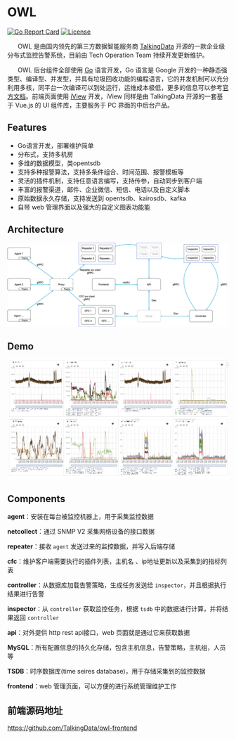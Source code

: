 ﻿# OWL
[![Go Report Card](https://goreportcard.com/badge/github.com/TalkingData/owl)](https://goreportcard.com/report/github.com/TalkingData/owl)
[![License](https://img.shields.io/badge/LICENSE-Apache2.0-ff69b4.svg)](http://www.apache.org/licenses/LICENSE-2.0.html)


​&nbsp;​&nbsp;​&nbsp;​&nbsp;​&nbsp;​&nbsp;OWL 是由国内领先的第三方数据智能服务商 [TalkingData](<https://www.talkingdata.com/>) 开源的一款企业级分布式监控告警系统，目前由 Tech Operation Team 持续开发更新维护。

&nbsp;&nbsp;&nbsp;&nbsp;&nbsp;&nbsp;OWL 后台组件全部使用 [Go](https://golang.org/) 语言开发，Go 语言是 Google 开发的一种静态强类型、编译型、并发型，并具有垃圾回收功能的编程语言，它的并发机制可以充分利用多核，同平台一次编译可以到处运行，运维成本极低，更多的信息可以参考[官方文档](https://golang.org/doc/)。前端页面使用 [iView](<https://github.com/iview/iview>) 开发，iView 同样是由 TalkingData 开源的一套基于 Vue.js 的 UI 组件库，主要服务于 PC 界面的中后台产品。


## Features

- Go语言开发，部署维护简单
- 分布式，支持多机房
- 多维的数据模型，类opentsdb
- 支持多种报警算法，支持多条件组合、时间范围、报警模板等
- 灵活的插件机制，支持任意语言编写，支持传参，自动同步到客户端
- 丰富的报警渠道，邮件、企业微信、短信、电话以及自定义脚本
- 原始数据永久存储，支持发送到 opentsdb、kairosdb、kafka
- 自带 web 管理界面以及强大的自定义图表功能能

## Architecture

![owl](./arch.jpg)

## Demo

![demo](./docs/demo_1.png)

## Components

**agent**：安装在每台被监控机器上，用于采集监控数据

**netcollect**：通过 SNMP V2 采集网络设备的接口数据

**repeater**：接收 `agent` 发送过来的监控数据，并写入后端存储

**cfc**：维护客户端需要执行的插件列表，主机名 、ip地址更新以及采集到的指标列表

**controller**：从数据库加载告警策略，生成任务发送给 `inspector`，并且根据执行结果进行告警

**inspector**：从 `controller` 获取监控任务，根据 `tsdb` 中的数据进行计算，并将结果返回 `controller`

**api**：对外提供 http rest api接口，web 页面就是通过它来获取数据

**MySQL**：所有配置信息的持久化存储，包含主机信息，告警策略，主机组，人员等

**TSDB**：时序数据库(time seires database)，用于存储采集到的监控数据

**frontend**：web 管理页面，可以方便的进行系统管理维护工作

## 前端源码地址
https://github.com/TalkingData/owl-frontend
